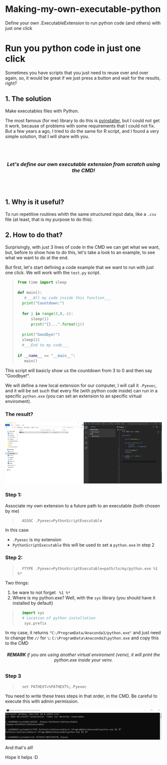 # Making-my-own-executable-python
Define your own .ExecutableExtension to run python code (and others) with just one click

# Run you python code in just one click
Sometimes you have scripts that you just need to reuse over and over again, so, it would be great if we just press a button and wait for the results, right?

## 1. The solution
Make executables files with Python.

The most famous (for me) library to do this is [pyinstaller](http://www.pyinstaller.org/), but I could not get it work, because of problems with some requirements that I could not fix. But a few years a ago, I tried to do the same for R script, and I found a very simple solution, that I will share with you.

<br />
<br />
<center>
<h3><i>Let's define our own executable extension from scratch using the CMD! </i>
</center>
<br />
<br />

## 1. Why is it useful? 
To run repetitive routines whith the same structured input data, like a `.csv` file (at least, that is my purpose to do this).

## 2. How to do that? 
Surprisingly, with just 3 lines of code in the CMD we can get what we want, but, before to show how to do this, let's take a look to an example, to see what we want to do at the end. 

But first, let's start defining a code example that we want to run with just one click. We will work with the `test.py` script.

>```python
>from time import sleep
>
>def main():
>    #___All my code inside this function___
>	print("Countdown:")
>
>	for j in range(3,0,-1):
>	    sleep(1)
>	    print("{}...".format(j))
>	    
>	print("Goodbye!")
>	sleep(2)
>   #___End to my code___
>
>if __name__ == "__main__":
>    main()
>```

This script will basicly show us the countdown from 3 to 0 and then say "Goodbye!".
    
We will define a new local extension for our computer, I will call it `.Pyexec`, and it will be set such that every file (with python code inside) can run in a specific `python.exe` (you can set an extension to an specific virtual enviroment). 


### The result? 
![SegmentLocal](images/L85vQBqfPv.gif "segment")

### Step 1:
Associate my own extension to a future path to an executable (both chosen by me)
>```
>   ASSOC .Pyexec=PythonScriptExecutable
>```


In this case 
- `.Pyexec` is my extension
- `PythonScriptExecutable` this will be used to set a `python.exe` in step 2


### Step 2: 
>```
>   FTYPE .Pyexec=PythonScriptExecutable=path/to/my/python.exe %1 %*
>```

Two things: 
1. be ware to not forget ` %1 %*`
2. Where is my python.exe? Well, with the `sys` library (you should have it installed by default) 
>```python
>   import sys
>   # Location of python installation
>    sys.prefix    
>```

In my case, it returns `"C:/ProgramData/Anaconda3/python.exe"` and just need to change the `//` for `\`:  `C:\ProgramData\Anaconda3\python.exe` and copy this to the CMD

<center>
    <h6><b>REMARK</b> <i>if you are using another virtual enviroment (venv), it will print the python.exe inside your venv.</i></h6>
</center>
    
### Step 3
>```
>   set PATHEXT=%PATHEXT%;.Pyexec
>```

You need to write these trees steps in that order, in the CMD. Be careful to execute this with admin permission.

![SegmentLocal](images/cmd.png "segment")

And that's all! 

Hope it helps :D 
